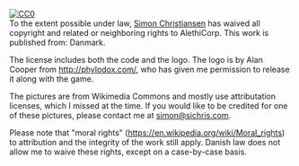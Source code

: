 <p xmlns:dct="http://purl.org/dc/terms/" xmlns:vcard="http://www.w3.org/2001/vcard-rdf/3.0#">
  <a rel="license"
     href="http://creativecommons.org/publicdomain/zero/1.0/">
    <img src="http://i.creativecommons.org/p/zero/1.0/88x31.png" style="border-style: none;" alt="CC0" />
  </a>
  <br />
  To the extent possible under law,
  <a rel="dct:publisher"
     href="http://www.sichris.com/Games/AlethiCorp">
    <span property="dct:title">Simon Christiansen</span></a>
  has waived all copyright and related or neighboring rights to
  <span property="dct:title">AlethiCorp</span>.
This work is published from:
<span property="vcard:Country" datatype="dct:ISO3166"
      content="DK" about="https://github.com/SimonChris/AlethiCorp">
  Danmark</span>.
</p>

The license includes both the code and the logo. The logo is by Alan Cooper from http://phylodox.com/, who has given me permission to release it along with the game.

The pictures are from Wikimedia Commons and mostly use attributation licenses, which I missed at the time. If you would like to be credited for one of these pictures, please contact me at simon@sichris.com.

Please note that "moral rights" (https://en.wikipedia.org/wiki/Moral_rights) to attribution and the integrity of the work still apply. Danish law does not allow me to waive these rights, except on a case-by-case basis.
